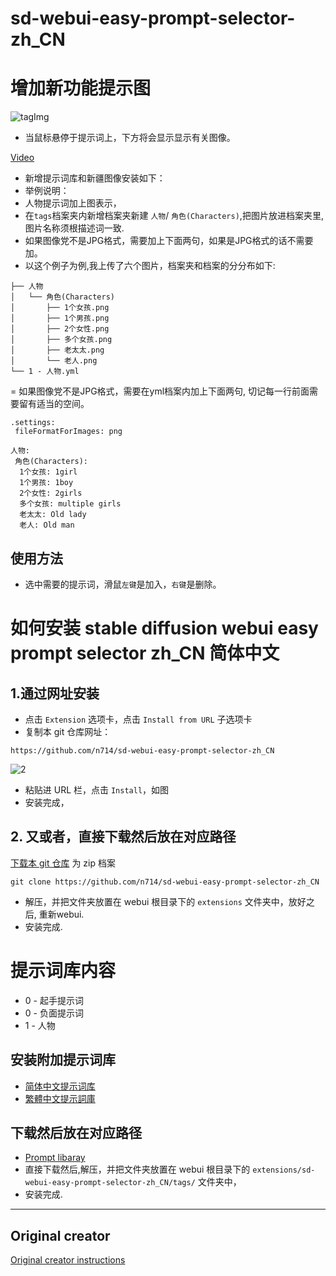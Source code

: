 # sd-webui-easy-prompt-selector-zh_CN

# 增加新功能提示图
![tagImg](https://github.com/n714/sd-webui-easy-prompt-selector-zh_CN/assets/45053630/490b6f3e-c940-4254-b8b4-214fb0ef52ea)
- 当鼠标悬停于提示词上，下方将会显示显示有关图像。

[Video](https://github.com/n714/sd-webui-easy-prompt-selector-zh_CN/assets/45053630/67102b31-84b2-49fa-8dc7-e3cb0d86b552)

- 新增提示词库和新疆图像安装如下：
- 举例说明：
- 人物提示词加上图表示，
- 在`tags`档案夹内新增档案夹新建 `人物`/ `角色(Characters)`,把图片放进档案夹里,图片名称须根描述词一致.
- 如果图像党不是JPG格式，需要加上下面两句，如果是JPG格式的话不需要加。
- 以这个例子为例,我上传了六个图片，档案夹和档案的分分布如下:

```
├── 人物
│   └── 角色(Characters)
│       ├── 1个女孩.png
│       ├── 1个男孩.png
│       ├── 2个女性.png
│       ├── 多个女孩.png
│       ├── 老太太.png
│       └── 老人.png
└── 1 - 人物.yml
```

= 如果图像党不是JPG格式，需要在yml档案内加上下面两句, 切记每一行前面需要留有适当的空间。
```
.settings:
 fileFormatForImages: png

人物:
 角色(Characters):
  1个女孩: 1girl
  1个男孩: 1boy
  2个女性: 2girls
  多个女孩: multiple girls
  老太太: Old lady
  老人: Old man 
```
## 使用方法
- 选中需要的提示词，滑鼠`左键`是加入，`右键`是删除。
 
# 如何安装 stable diffusion webui easy prompt selector zh_CN 简体中文

  ## 1.通过网址安装
  
  - 点击 `Extension` 选项卡，点击 `Install from URL` 子选项卡
  - 复制本 git 仓库网址：

```
https://github.com/n714/sd-webui-easy-prompt-selector-zh_CN
```
![2](https://github.com/n714/sd-webui-easy-prompt-selector-zh_CN/assets/45053630/bbd0f896-3d9b-4b93-b76f-6fd1422c758c)
 
  - 粘贴进 URL 栏，点击 `Install`，如图
  - 安装完成，  

  ## 2. 又或者，直接下载然后放在对应路径
  [下载本 git 仓库](https://github.com/n714/sd-web-easy-prompt-selector-cn/archive/refs/heads/main.zip) 为 zip 档案
```
git clone https://github.com/n714/sd-webui-easy-prompt-selector-zh_CN
```

  - 解压，并把文件夹放置在 webui 根目录下的 `extensions` 文件夹中，放好之后, 重新webui.
  - 安装完成.

# 提示词库内容
- 0 - 起手提示词 
- 0 - 负面提示词 
- 1 - 人物

## 安装附加提示词库
- [简体中文提示词库](https://github.com/n714/stable-diffusion-prompt-library-zh_CN)
- [繁體中文提示詞庫](https://github.com/n714/stable-diffusion-prompt-library-zh_TW)

  
## 下载然后放在对应路径
- [Prompt libaray ](https://github.com/n714/stable-diffusion-prompt-library-zh_CN)
- 直接下载然后,解压，并把文件夹放置在 webui 根目录下的 `extensions/sd-webui-easy-prompt-selector-zh_CN/tags/` 文件夹中，
- 安装完成.

------------------------------------------------------------------------------------------
## Original creator
[Original creator instructions](https://blue-pen5805.fanbox.cc/posts/5306601)
